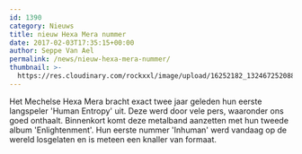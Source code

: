 ```yaml
---
id: 1390
category: Nieuws
title: nieuw Hexa Mera nummer
date: 2017-02-03T17:35:15+00:00
author: Seppe Van Ael
permalink: /news/nieuw-hexa-mera-nummer/
thumbnail: >-
  https://res.cloudinary.com/rockxxl/image/upload/16252182_1324672520889098_3477984979230228662_o.jpg
---
```

Het Mechelse Hexa Mera bracht exact twee jaar geleden hun eerste langspeler 'Human Entropy' uit. Deze werd door vele pers, waaronder ons goed onthaalt. Binnenkort komt deze metalband aanzetten met hun tweede album 'Enlightenment'. Hun eerste nummer 'Inhuman' werd vandaag op de wereld losgelaten en is meteen een knaller van formaat.
